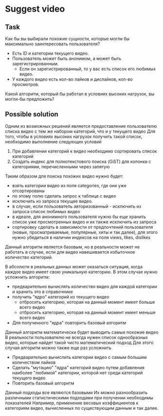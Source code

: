 # Suggest video

## Task

Как бы вы выбирали похожие сущности, которые могли бы максимально заинтересовать пользователя?

* Есть ID и категории текущего видео. 
* Пользователь может быть анонимом, а может быть зарегистрированным. 
  * Если он зарегистрированный, то у вас есть список его любимых видео. 
* У каждого видео есть кол-во лайков и дислайков, кол-во просмотров. 

Какой алгоритм, который бы работал в условиях высоких нагрузок, вы могли-бы предложить?

## Possible solution

Одним из возможных решений является предоставление пользователю списка видео с тем же набором категорий, что и у текущего видео
Для того, чтобы в условиях высоких нагрузок получить такой список, необходимо выполнение следующих условий
1. При добавлении категорий к видео необходимо сортировать список категорий
2. Создать индекс для полнотекстового поиска (GiST) для колонки с категориями, перечисленными через запятую

Таким образом для поиска похожих видео нужно будет:
* взять категории видео из поля categories, где они уже отсортированы
* по этому полю сделать запрос к таблице с видео
* исключить из запроса текущее видео.
* в случае, если пользователь авторизованный - исключить из запроса список любимых видео
* в идеале, для анонимного пользователя нужно бы еще хранить список уже просмотренных видео и их также исключить из запроса 
* сортировку сделать в зависимости от предпочтений пользователя (новые, просматриваемые, популярные, хиты и так далее), для этого нужно убедиться в наличии индексов на поля views, likes, dislikes

Данный алгоритм является базовым, но в реальности может не работать в случае, если для видео навешивается избыточное количество категорий.

В абсолюте в реальных данных может оказаться ситуация, когда каждое видео имеет свою уникальную категорию.
В этом случае нужно усложнить алгоритм:
* предварительно вычислять количество видео для каждой категории и хранить это в справочнике
* получить "ядро" категорий из текущего видео
  * отбросить категорию, которая на данный момент имеет больше всего видео
  * отбросить категорию, которая на данный момент имеет меньше всего видео
* Для полученного "ядра" повторить базовый алгоритм

Данный алгоритм математически будет выводить самые похожие видео
В реальности пользователю не всегда нужен список однообразных видео, которые найдет такой чисто математический подход
Для этого случая алгоритм можно также еще раз усложнить

* Предварительно вычислить категории видео с самым большим количеством лайков 
* Сделать "мутацию" "ядра" категорий видео путем добавления наиболее "любимой" категории, которой нет среди категорий текущего видео
* Повторить базовый алгоритм

Данный подходы все являются базовыми
Их можно разнообразить различными статистическими подходами при получении необходимы показателей
Например, применение весовых коэффициентов к категориям видео, вычисленных по существующим данным и так далее.
